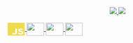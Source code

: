 <div align="center">
  <a href="https://github.com/kaadoshi66">
  <img height="180em" src="https://github-readme-stats.vercel.app/api?username=kaadoshi66&show_icons=false&theme=dark&include_all_commits=false&count_private=true"/>
  <img height="180em" src="https://github-readme-stats.vercel.app/api/top-langs/?username=kaadoshi66&layout=compact&langs_count=7&theme=dark"/>
</div>
  
<div style="display: inline_block"><br>  
  <img align="center" alt="" height="30" width="40" src="https://raw.githubusercontent.com/devicons/devicon/master/icons/javascript/javascript-plain.svg"> 
  <img align="center" alt="" height="30" width="40" src="https://cdn.jsdelivr.net/gh/devicons/devicon/icons/html5/html5-original.svg"/>
  <img align="center" alt="" height="30" width="40" src="https://cdn.jsdelivr.net/gh/devicons/devicon/icons/css3/css3-original.svg"/>
  <img align="center" alt="" height="30" width="40" src="https://cdn.jsdelivr.net/gh/devicons/devicon/icons/nodejs/nodejs-original.svg">  
  <img align="right" alt="" height="150" style="border-radius:100px;" src="https://avatars.githubusercontent.com/u/106620540?v=4">
</div>

  
  ##
 
